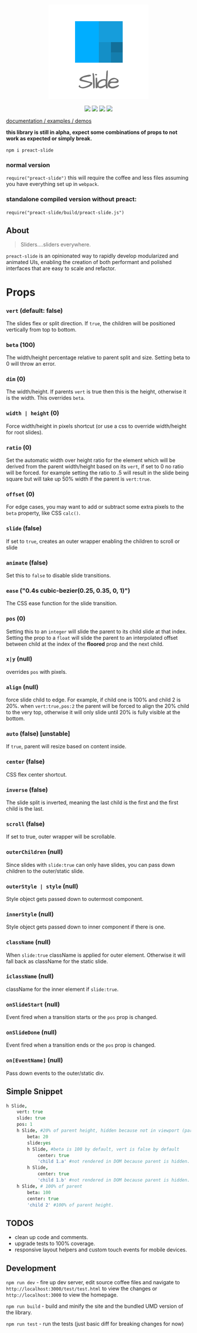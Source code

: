 <p align="center"><a href="http://arxii.github.io/preact-slide" alt="logo"><img src="/site/logo.png" /></a></p>
<p align="center">
<a href="https://npmjs.com/package/preact-slide" alt="npm link"><img src="https://img.shields.io/npm/v/preact-slide.svg?style=flat-square" /></a>
<a href="https://github.com/developit/preact" alt="preact dependency v8.2.7"><img src="https://img.shields.io/badge/preact-v8.2.7-blue.svg?style=flat-square" /></a>
<a href="https://travis-ci.org/arxii/preact-slide" alt="travis ci build and test"><img src="https://img.shields.io/travis/arxii/preact-slide.svg?style=flat-square" /></a>
<a href="https://coveralls.io/github/arxii/preact-slide" alt="travis ci build and test"><img src="https://img.shields.io/coveralls/arxii/preact-slide.svg?style=flat-square" /></a>

</p>


[documentation / examples / demos](http://arxii.github.io/preact-slide)

**this library is still in alpha, expect some combinations of props to not work as expected or simply break.**


`npm i preact-slide`






### normal version
`require("preact-slide")` this will require the coffee and less files assuming you have everything set up in `webpack`.

### standalone compiled version without preact:
`require("preact-slide/build/preact-slide.js")`


## About
> Sliders....sliders everywhere.


`preact-slide` is an opinionated way to rapidly develop modularized and animated UIs, enabling the creation of both performant and polished interfaces that are easy to scale and refactor.


# Props
### `vert` (default: false)
The slides flex or split direction. If `true`, the children will be positioned vertically from top to bottom.

### `beta` (100)
The width/height percentage relative to parent split and size. Setting beta to 0 will throw an error.

### `dim` (0)
The width/height. If parents `vert` is true then this is the height, otherwise it is the width. This overrides `beta`.

### `width | height` (0)
Force width/height in pixels shortcut (or use a css to override width/height for root slides).

### `ratio` (0)
Set the automatic width over height ratio for the element which will be derived from the parent width/height based on its `vert`, if set to 0 no ratio will be forced. for example setting the ratio to .5 will result in the slide being square but will take up 50% width if the parent is `vert:true`.

### `offset` (0)
For edge cases, you may want to add or subtract some extra pixels to the `beta` property, like CSS `calc()`.

### `slide` (false)
If set to `true`, creates an outer wrapper enabling the children to scroll or slide

### `animate` (false)
Set this to `false` to disable slide transitions.

### `ease` ("0.4s cubic-bezier(0.25, 0.35, 0, 1)")
The CSS ease function for the slide transition.

### `pos` (0)
Setting this to an `integer` will slide the parent to its child slide at that index. Setting the prop to a `float` will slide the parent to an interpolated offset between child at the index of the **floored** prop and the next child.

### `x|y` (null)
overrides `pos` with pixels.

### `align` (null)
force slide child to edge. For example, if child one is 100% and child 2 is 20%. when `vert:true,pos:2` the parent will be forced to align the 20% child to the very top, otherwise it will only slide until 20% is fully visible at the bottom.

### `auto` (false) [unstable]
If `true`, parent will resize based on content inside.

### `center` (false)
CSS flex center shortcut.

### `inverse` (false)
The slide split is inverted, meaning the last child is the first and the first child is the last.

### `scroll` (false)
If set to true, outer wrapper will be scrollable.

### `outerChildren` (null)
Since slides with `slide:true` can only have slides, you can pass down children to the outer/static slide.

### `outerStyle | style` (null)
Style object gets passed down to outermost component.

### `innerStyle` (null)
Style object gets passed down to inner component if there is one.

### `className` (null)
When `slide:true` className is applied for outer element. Otherwise it will fall back as className for the static slide.

### `iclassName` (null)
className for the inner element if `slide:true`.

### `onSlideStart` (null)
Event fired when a transition starts or the `pos` prop is changed.

### `onSlideDone` (null)
Event fired when a transition ends or the `pos` prop is changed.

### `on[EventName]` (null)
Pass down events to the outer/static div.






## Simple Snippet
```coffeescript
h Slide,
	vert: true
	slide: true
	pos: 1
	h Slide, #20% of parent height, hidden because not in viewport (parent pos:1)
		beta: 20
		slide:yes
		h Slide, #beta is 100 by default, vert is false by default
			center: true
			'child 1.a' #not rendered in DOM because parent is hidden.
		h Slide,
			center: true
			'child 1.b' #not rendered in DOM because parent is hidden.
	h Slide, # 100% of parent 
		beta: 100
		center: true
		'child 2' #100% of parent height.
```


## TODOS
+ clean up code and comments.
+ upgrade tests to 100% coverage.
+ responsive layout helpers and custom touch events for mobile devices.



## Development
`npm run dev` - fire up dev server, edit source coffee files and navigate to `http://localhost:3000/test/test.html` to view the changes or `http://localhost:3000` to view the homepage. 

`npm run build` - build and minify the site and the bundled UMD version of the library.

`npm run test` - run the tests (just basic diff for breaking changes for now)

